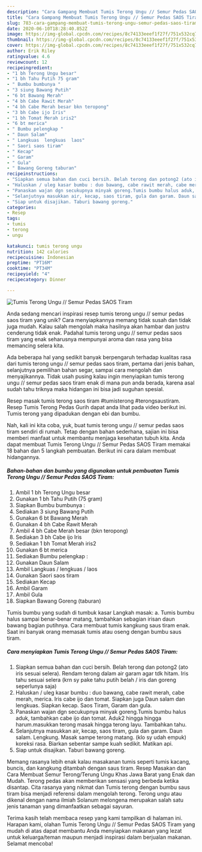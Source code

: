 ```yaml
---
description: "Cara Gampang Membuat Tumis Terong Ungu // Semur Pedas SAOS Tiram, Enak Banget"
title: "Cara Gampang Membuat Tumis Terong Ungu // Semur Pedas SAOS Tiram, Enak Banget"
slug: 783-cara-gampang-membuat-tumis-terong-ungu-semur-pedas-saos-tiram-enak-banget
date: 2020-06-10T18:28:40.852Z
image: https://img-global.cpcdn.com/recipes/8c74133eeef1f27f/751x532cq70/tumis-terong-ungu-semur-pedas-saos-tiram-foto-resep-utama.jpg
thumbnail: https://img-global.cpcdn.com/recipes/8c74133eeef1f27f/751x532cq70/tumis-terong-ungu-semur-pedas-saos-tiram-foto-resep-utama.jpg
cover: https://img-global.cpcdn.com/recipes/8c74133eeef1f27f/751x532cq70/tumis-terong-ungu-semur-pedas-saos-tiram-foto-resep-utama.jpg
author: Erik Riley
ratingvalue: 4.6
reviewcount: 12
recipeingredient:
- "1 bh Terong Ungu besar"
- "1 bh Tahu Putih 75 gram"
- " Bumbu bumbunya "
- "3 siung Bawang Putih"
- "6 bt Bawang Merah"
- "4 bh Cabe Rawit Merah"
- "4 bh Cabe Merah besar bkn teropong"
- "3 bh Cabe ijo Iris"
- "1 bh Tomat Merah iris2"
- "6 bt merica"
- " Bumbu pelengkap "
- " Daun Salam"
- " Langkuas  lengkuas  laos"
- " Saori saos tiram"
- " Kecap"
- " Garam"
- " Gula"
- " Bawang Goreng taburan"
recipeinstructions:
- "Siapkan semua bahan dan cuci bersih. Belah terong dan potong2 (ato iris sesuai selera). Rendam terong dalam air garam agar tdk hitam. Iris tahu sesuai selera (krn sy pake tahu putih belah / iris dan goreng seperlunya saja)"
- "Haluskan / uleg kasar bumbu : duo bawang, cabe rawit merah, cabe merah, merica. Iris cabe ijo dan tomat. Siapkan juga Daun salam dan lengkuas. Siapkan kecap. Saos Tiram, Garam dan gula."
- "Panaskan wajan dgn secukupnya minyak goreng.Tumis bumbu halus aduk, tambahkan cabe ijo dan tomat. Aduk2 hingga hingga harum.masukkan terong masak hingga terong layu. Tambahkan tahu."
- "Selanjutnya masukkan air, kecap, saos tiram, gula dan garam. Daun salam. Lengkung. Masak sampe terong matang. (klo sy udah empuk) koreksi rasa. Biarkan sebentar sampe kuah sedikit. Matikan api."
- "Siap untuk disajikan. Taburi bawang goreng."
categories:
- Resep
tags:
- tumis
- terong
- ungu

katakunci: tumis terong ungu 
nutrition: 142 calories
recipecuisine: Indonesian
preptime: "PT16M"
cooktime: "PT34M"
recipeyield: "4"
recipecategory: Dinner

---
```



![Tumis Terong Ungu // Semur Pedas SAOS Tiram](https://img-global.cpcdn.com/recipes/8c74133eeef1f27f/751x532cq70/tumis-terong-ungu-semur-pedas-saos-tiram-foto-resep-utama.jpg)

Anda sedang mencari inspirasi resep tumis terong ungu // semur pedas saos tiram yang unik? Cara menyiapkannya memang tidak susah dan tidak juga mudah. Kalau salah mengolah maka hasilnya akan hambar dan justru cenderung tidak enak. Padahal tumis terong ungu // semur pedas saos tiram yang enak seharusnya mempunyai aroma dan rasa yang bisa memancing selera kita.

Ada beberapa hal yang sedikit banyak berpengaruh terhadap kualitas rasa dari tumis terong ungu // semur pedas saos tiram, pertama dari jenis bahan, selanjutnya pemilihan bahan segar, sampai cara mengolah dan menyajikannya. Tidak usah pusing kalau ingin menyiapkan tumis terong ungu // semur pedas saos tiram enak di mana pun anda berada, karena asal sudah tahu triknya maka hidangan ini bisa jadi suguhan spesial.

Resep masak tumis terong saos tiram #tumisterong #terongsaustiram. Resep Tumis Terong Pedas Gurih dapat anda lihat pada video berikut ini. Tumis terong yang dipadukan dengan ebi dan bumbu.


Nah, kali ini kita coba, yuk, buat tumis terong ungu // semur pedas saos tiram sendiri di rumah. Tetap dengan bahan sederhana, sajian ini bisa memberi manfaat untuk membantu menjaga kesehatan tubuh kita. Anda dapat membuat Tumis Terong Ungu // Semur Pedas SAOS Tiram memakai 18 bahan dan 5 langkah pembuatan. Berikut ini cara dalam membuat hidangannya.

<!--inarticleads1-->

##### Bahan-bahan dan bumbu yang digunakan untuk pembuatan Tumis Terong Ungu // Semur Pedas SAOS Tiram:

1. Ambil 1 bh Terong Ungu besar
1. Gunakan 1 bh Tahu Putih (75 gram)
1. Siapkan  Bumbu bumbunya :
1. Sediakan 3 siung Bawang Putih
1. Gunakan 6 bt Bawang Merah
1. Gunakan 4 bh Cabe Rawit Merah
1. Ambil 4 bh Cabe Merah besar (bkn teropong)
1. Sediakan 3 bh Cabe ijo Iris
1. Sediakan 1 bh Tomat Merah iris2
1. Gunakan 6 bt merica
1. Sediakan  Bumbu pelengkap :
1. Gunakan  Daun Salam
1. Ambil  Langkuas / lengkuas / laos
1. Gunakan  Saori saos tiram
1. Sediakan  Kecap
1. Ambil  Garam
1. Ambil  Gula
1. Siapkan  Bawang Goreng (taburan)


Tumis bumbu yang sudah di tumbuk kasar Langkah masak: a. Tumis bumbu halus sampai benar-benar matang, tambahkan sebagian irisan daun bawang bagian putihnya. Cara membuat tumis kangkung saus tiram enak. Saat ini banyak orang memasak tumis atau oseng dengan bumbu saus tiram. 

<!--inarticleads2-->

##### Cara menyiapkan Tumis Terong Ungu // Semur Pedas SAOS Tiram:

1. Siapkan semua bahan dan cuci bersih. Belah terong dan potong2 (ato iris sesuai selera). Rendam terong dalam air garam agar tdk hitam. Iris tahu sesuai selera (krn sy pake tahu putih belah / iris dan goreng seperlunya saja)
1. Haluskan / uleg kasar bumbu : duo bawang, cabe rawit merah, cabe merah, merica. Iris cabe ijo dan tomat. Siapkan juga Daun salam dan lengkuas. Siapkan kecap. Saos Tiram, Garam dan gula.
1. Panaskan wajan dgn secukupnya minyak goreng.Tumis bumbu halus aduk, tambahkan cabe ijo dan tomat. Aduk2 hingga hingga harum.masukkan terong masak hingga terong layu. Tambahkan tahu.
1. Selanjutnya masukkan air, kecap, saos tiram, gula dan garam. Daun salam. Lengkung. Masak sampe terong matang. (klo sy udah empuk) koreksi rasa. Biarkan sebentar sampe kuah sedikit. Matikan api.
1. Siap untuk disajikan. Taburi bawang goreng.


Memang rasanya lebih enak kalau masakanan tumis seperti tumis kacang, buncis, dan kangkung ditambah dengan saus tiram. Resep Masakan dan Cara Membuat Semur Terong/Terung Ungu Khas Jawa Barat yang Enak dan Mudah. Terong pedas akan memberikan sensasi yang berbeda ketika disantap. Cita rasanya yang nikmat dan Tumis terong dengan bumbu saus tiram bisa menjadi referensi dalam mengolah terong. Terong ungu atau dikenal dengan nama ilmiah Solanum melongena merupakan salah satu jenis tanaman yang dimanfaatkan sebagai sayuran. 

Terima kasih telah membaca resep yang kami tampilkan di halaman ini. Harapan kami, olahan Tumis Terong Ungu // Semur Pedas SAOS Tiram yang mudah di atas dapat membantu Anda menyiapkan makanan yang lezat untuk keluarga/teman maupun menjadi inspirasi dalam berjualan makanan. Selamat mencoba!

